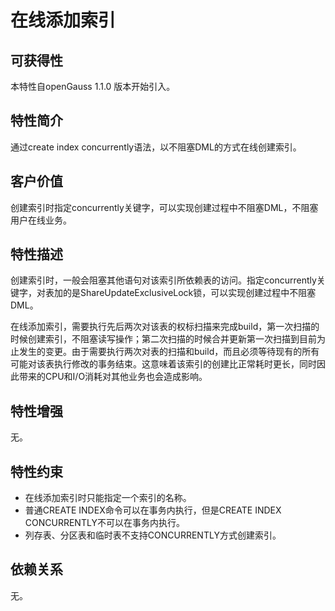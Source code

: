 # 在线添加索引<a name="ZH-CN_TOPIC_0000001138285643"></a>

## 可获得性<a name="section5309649"></a>

本特性自openGauss 1.1.0 版本开始引入。

## 特性简介<a name="section47786844"></a>

通过create index concurrently语法，以不阻塞DML的方式在线创建索引。

## 客户价值<a name="section27428414"></a>

创建索引时指定concurrently关键字，可以实现创建过程中不阻塞DML，不阻塞用户在线业务。

## 特性描述<a name="section45529136"></a>

创建索引时，一般会阻塞其他语句对该索引所依赖表的访问。指定concurrently关键字，对表加的是ShareUpdateExclusiveLock锁，可以实现创建过程中不阻塞DML。

在线添加索引，需要执行先后两次对该表的权标扫描来完成build，第一次扫描的时候创建索引，不阻塞读写操作；第二次扫描的时候合并更新第一次扫描到目前为止发生的变更。由于需要执行两次对表的扫描和build，而且必须等待现有的所有可能对该表执行修改的事务结束。这意味着该索引的创建比正常耗时更长，同时因此带来的CPU和I/O消耗对其他业务也会造成影响。

## 特性增强<a name="section7109043"></a>

无。

## 特性约束<a name="section06531946143616"></a>

-   在线添加索引时只能指定一个索引的名称。
-   普通CREATE INDEX命令可以在事务内执行，但是CREATE INDEX CONCURRENTLY不可以在事务内执行。
-   列存表、分区表和临时表不支持CONCURRENTLY方式创建索引。

## 依赖关系<a name="section63981393"></a>

无。

